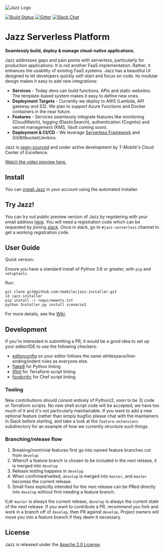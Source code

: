 ![Jazz Logo](logo.png)

[![Build Status](https://travis-ci.org/tmobile/jazz-installer.svg?branch=master)](https://travis-ci.org/tmobile/jazz-installer)
[![Gitter](https://img.shields.io/gitter/room/badges/shields.svg)](https://gitter.im/TMO-OSS/Jazz)
[![Slack Chat](https://img.shields.io/badge/Chat-Slack-ff69b4.svg)](https://tmo-oss-getinvite.herokuapp.com/)

# Jazz Serverless Platform

**Seamlessly build, deploy & manage cloud-native applications.**

Jazz addresses gaps and pain points with serverless, particularly for production applications. It is not another FaaS implementation. Rather, it enhances the usability of existing FaaS systems. Jazz has a beautiful UI designed to let developers quickly self-start and focus on code. Its modular design makes it easy to add new integrations:

* **Services** - Today devs can build functions, APIs and static websites. The template-based system makes it easy to define new ones.
* **Deployment Targets** - Currently we deploy to AWS (Lambda, API gateway and S3). We plan to support Azure Functions and Docker containers in the near future.
* **Features** - Services seamlessly integrate features like monitoring (CloudWatch), logging (ElasticSearch), authentication (Cognito) and secret management (KMS, Vault coming soon).
* **Deployment & CI/CD** - We leverage [Serverless Framework](http://www.serverless.com) and Git/Bitbucket/Jenkins.

Jazz is [open-sourced](http://opensource.t-mobile.com) and under active development by T-Mobile's Cloud Center of Excellence.

[Watch the video preview here.](https://www.youtube.com/watch?v=6Kp1yxMjn1k)

## Install

You can [install Jazz](https://github.com/tmobile/jazz-installer/wiki) in your account using the automated installer.

## Try Jazz!
You can try out public preview version of Jazz by registering with your email address [here](http://try.tmo-jazz.net). You will need a registration code which can be requested by joining [slack](https://tmo-oss-getinvite.herokuapp.com/). Once in slack, go to `#jazz-serverless` channel to get a working registration code.

## User Guide

Quick version:

Ensure you have a standard install of Python 3.6 or greater, with `pip` and `setuptools`

Run:

```
git clone git@github.com:tmobile/jazz-installer.git
cd jazz-installer
pip install -r requirements.txt
python Installer.py install scenario3
```

For more details, see the [Wiki](https://github.com/tmobile/jazz-installer/wiki).

## Development
If you're interested in submitting a PR, it would be a good idea to set up your editor/IDE to use the following checkers:
* [editorconfig](https://editorconfig.org/) so your editor follows the same whitespace/line-ending/indent rules as everyone else.
* [flake8](http://flake8.pycqa.org/en/latest/) for Python linting
* [tflint](https://github.com/wata727/tflint) for Terraform script linting
* [foodcritic](http://www.foodcritic.io/) for Chef script linting

### Tooling
New contributions should consist entirely of Python(2, soon to be 3) code or Terraform scripts. No new shell script code will be accepted, we have too much of it and it's not particularly maintainable. If you want to add a new optional feature (rather than simply bugfix) please chat with the maintainers in Slack before starting, and take a look at the `feature-extensions` subdirectory for an example of how we currently structure such things.

### Branching/release flow
1. Breaking/nontrivial features first go into named feature branches cut from `develop`
2. When/if a feature branch is chosen to be included in the next release, it is merged into `develop`
3. Release testing happens in `develop`
4. When confirmed/vetted, `develop` is merged into `master`, and `master` becomes the current release.
5. Small fixes explicitly intended for the next release can be PRed directly into `develop` without first needing a feature branch.

tl;dr `master` is always the current release, `develop` is always the current state of the next release. If you want to contribute a PR, recommend you fork and work in a branch off of `develop`, then PR against `develop`. Project owners will move you into a feature branch if they deem it necessary.

## License

Jazz is released under the [Apache 2.0 License](http://www.apache.org/licenses/LICENSE-2.0).
